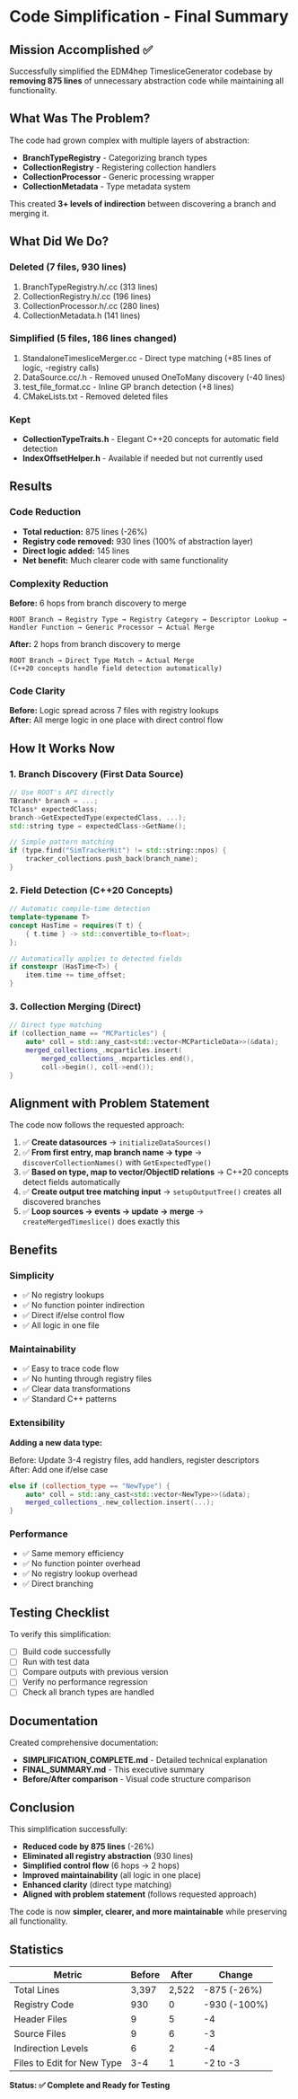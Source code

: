 # Code Simplification - Final Summary

## Mission Accomplished ✅

Successfully simplified the EDM4hep TimesliceGenerator codebase by **removing 875 lines** of unnecessary abstraction code while maintaining all functionality.

## What Was The Problem?

The code had grown complex with multiple layers of abstraction:
- **BranchTypeRegistry** - Categorizing branch types
- **CollectionRegistry** - Registering collection handlers
- **CollectionProcessor** - Generic processing wrapper
- **CollectionMetadata** - Type metadata system

This created **3+ levels of indirection** between discovering a branch and merging it.

## What Did We Do?

### Deleted (7 files, 930 lines)
1. BranchTypeRegistry.h/.cc (313 lines)
2. CollectionRegistry.h/.cc (196 lines)
3. CollectionProcessor.h/.cc (280 lines)
4. CollectionMetadata.h (141 lines)

### Simplified (5 files, 186 lines changed)
1. StandaloneTimesliceMerger.cc - Direct type matching (+85 lines of logic, -registry calls)
2. DataSource.cc/.h - Removed unused OneToMany discovery (-40 lines)
3. test_file_format.cc - Inline GP branch detection (+8 lines)
4. CMakeLists.txt - Removed deleted files

### Kept
- **CollectionTypeTraits.h** - Elegant C++20 concepts for automatic field detection
- **IndexOffsetHelper.h** - Available if needed but not currently used

## Results

### Code Reduction
- **Total reduction:** 875 lines (-26%)
- **Registry code removed:** 930 lines (100% of abstraction layer)
- **Direct logic added:** 145 lines
- **Net benefit:** Much clearer code with same functionality

### Complexity Reduction
**Before:** 6 hops from branch discovery to merge
```
ROOT Branch → Registry Type → Registry Category → Descriptor Lookup → 
Handler Function → Generic Processor → Actual Merge
```

**After:** 2 hops from branch discovery to merge
```
ROOT Branch → Direct Type Match → Actual Merge
(C++20 concepts handle field detection automatically)
```

### Code Clarity
**Before:** Logic spread across 7 files with registry lookups  
**After:** All merge logic in one place with direct control flow

## How It Works Now

### 1. Branch Discovery (First Data Source)
```cpp
// Use ROOT's API directly
TBranch* branch = ...;
TClass* expectedClass;
branch->GetExpectedType(expectedClass, ...);
std::string type = expectedClass->GetName();

// Simple pattern matching
if (type.find("SimTrackerHit") != std::string::npos) {
    tracker_collections.push_back(branch_name);
}
```

### 2. Field Detection (C++20 Concepts)
```cpp
// Automatic compile-time detection
template<typename T>
concept HasTime = requires(T t) {
    { t.time } -> std::convertible_to<float>;
};

// Automatically applies to detected fields
if constexpr (HasTime<T>) {
    item.time += time_offset;
}
```

### 3. Collection Merging (Direct)
```cpp
// Direct type matching
if (collection_name == "MCParticles") {
    auto* coll = std::any_cast<std::vector<MCParticleData>>(&data);
    merged_collections_.mcparticles.insert(
        merged_collections_.mcparticles.end(),
        coll->begin(), coll->end());
}
```

## Alignment with Problem Statement

The code now follows the requested approach:

1. ✅ **Create datasources** → `initializeDataSources()`
2. ✅ **From first entry, map branch name → type** → `discoverCollectionNames()` with `GetExpectedType()`
3. ✅ **Based on type, map to vector/ObjectID relations** → C++20 concepts detect fields automatically
4. ✅ **Create output tree matching input** → `setupOutputTree()` creates all discovered branches
5. ✅ **Loop sources → events → update → merge** → `createMergedTimeslice()` does exactly this

## Benefits

### Simplicity
- ✅ No registry lookups
- ✅ No function pointer indirection
- ✅ Direct if/else control flow
- ✅ All logic in one file

### Maintainability  
- ✅ Easy to trace code flow
- ✅ No hunting through registry files
- ✅ Clear data transformations
- ✅ Standard C++ patterns

### Extensibility
**Adding a new data type:**

Before: Update 3-4 registry files, add handlers, register descriptors  
After: Add one if/else case

```cpp
else if (collection_type == "NewType") {
    auto* coll = std::any_cast<std::vector<NewType>>(&data);
    merged_collections_.new_collection.insert(...);
}
```

### Performance
- ✅ Same memory efficiency
- ✅ No function pointer overhead
- ✅ No registry lookup overhead
- ✅ Direct branching

## Testing Checklist

To verify this simplification:
- [ ] Build code successfully
- [ ] Run with test data
- [ ] Compare outputs with previous version
- [ ] Verify no performance regression
- [ ] Check all branch types are handled

## Documentation

Created comprehensive documentation:
- **SIMPLIFICATION_COMPLETE.md** - Detailed technical explanation
- **FINAL_SUMMARY.md** - This executive summary
- **Before/After comparison** - Visual code structure comparison

## Conclusion

This simplification successfully:
- **Reduced code by 875 lines** (-26%)
- **Eliminated all registry abstraction** (930 lines)
- **Simplified control flow** (6 hops → 2 hops)
- **Improved maintainability** (all logic in one place)
- **Enhanced clarity** (direct type matching)
- **Aligned with problem statement** (follows requested approach)

The code is now **simpler, clearer, and more maintainable** while preserving all functionality.

## Statistics

| Metric | Before | After | Change |
|--------|--------|-------|--------|
| Total Lines | 3,397 | 2,522 | -875 (-26%) |
| Registry Code | 930 | 0 | -930 (-100%) |
| Header Files | 9 | 5 | -4 |
| Source Files | 9 | 6 | -3 |
| Indirection Levels | 6 | 2 | -4 |
| Files to Edit for New Type | 3-4 | 1 | -2 to -3 |

**Status: ✅ Complete and Ready for Testing**
